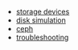 
* [storage devices](storage.html)
* [disk simulation](disk.html)
* [ceph](ceph.html)
* [troubleshooting](troubleshooting.html)
